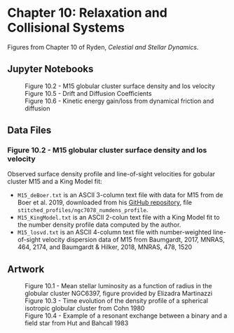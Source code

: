 # Chapter 10: Relaxation and Collisional Systems

Figures from Chapter 10 of Ryden, *Celestial and Stellar Dynamics*.

## Jupyter Notebooks

<dl>
    <dd>Figure 10.2 - M15 globular cluster surface density and los velocity
    <dd>Figure 10.5 - Drift and Diffusion Coefficients
    <dd>Figure 10.6 - Kinetic energy gain/loss from dynamical friction and diffusion
</dl>

## Data Files

### Figure 10.2 - M15 globular cluster surface density and los velocity

Observed surface density profile and line-of-sight velocities for gobular cluster M15 and a King Model fit:
 * `M15_deBoer.txt` is an ASCII 3-column text file with data for M15 from de Boer et al. 2019, downloaded from his [GitHub repository](https://github.com/tdboer/GC_profiles), file `stitched_profiles/ngc7078_numdens_profile`.
 * `M15_KingModel.txt` is an ASCII 2-colun text file with a King Model fit to the number density profile data computed by the author.
 * `M15_losvd.txt` is an ASCII 4-column text file with number-weighted line-of-sight velocity dispersion data of M15 from Baumgardt, 2017, MNRAS, 464, 2174, and Baumgardt & Hilker, 2018, MNRAS, 478, 1520

## Artwork

<dl>
    <dd>Figure 10.1 - Mean stellar luminosity as a function of radius in the globular cluster NGC6397, figure provided by Elizadra Martinazzi
    <dd>Figure 10.3 - Time evolution of the density profile of a spherical isotropic globular cluster from Cohn 1980
    <dd>Figure 10.4 - Example of a resonant exchange between a binary and a field star from Hut and Bahcall 1983
</dl>
